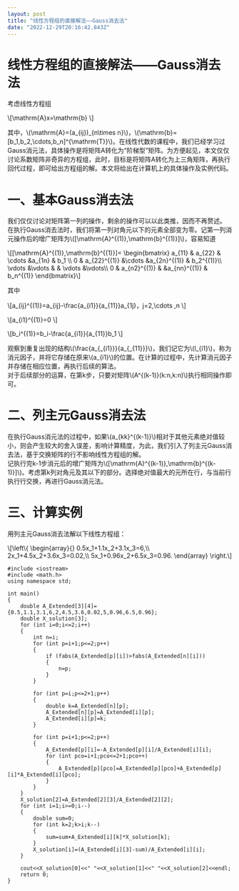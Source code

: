 ```yaml
---
layout: post
title: "线性方程组的直接解法——Gauss消去法"
date: "2022-12-29T20:16:42.843Z"
---
```

线性方程组的直接解法——Gauss消去法
====================

考虑线性方程组

\\\[\\mathrm{A}x=\\mathrm{b} \\\]

其中，\\(\\mathrm{A}=(a\_{ij})\_{n\\times n}\\)，\\(\\mathrm{b}=\[b\_1,b\_2,\\cdots,b\_n\]^{\\mathrm{T}}\\)。在线性代数的课程中，我们已经学习过Gauss消元法，具体操作是将矩阵A转化为“阶梯型”矩阵。为方便起见，本文仅仅讨论系数矩阵非奇异的方程组，此时，目标是将矩阵A转化为上三角矩阵，再执行回代过程，即可给出方程组的解。本文将给出在计算机上的具体操作及实例代码。

一、基本Gauss消去法
============

我们仅仅讨论对矩阵第一列的操作，剩余的操作可以以此类推，因而不再赘述。  
在执行Gauss消去法时，我们将第一列对角元以下的元素全部变为零。记第一列消元操作后的增广矩阵为\\(\[\\mathrm{A}^{(1)},\\mathrm{b}^{(1)}\]\\)，容易知道

\\\[\[\\mathrm{A}^{(1)},\\mathrm{b}^{(1)}\]= \\begin{bmatrix} a\_{11} & a\_{22} & \\cdots &a\_{1n} & b\_1 \\\\ 0 & a\_{22}^{(1)} &\\cdots &a\_{2n}^{(1)} & b\_2^{(1)}\\\\ \\vdots &\\vdots & & \\vdots &\\vdots\\\\ 0 & a\_{n2}^{(1)} & &a\_{nn}^{(1)} & b\_n^{(1)} \\end{bmatrix}\\\]

其中

\\\[a\_{ij}^{(1)}=a\_{ij}-\\frac{a\_{i1}}{a\_{11}}a\_{1j}，j=2,\\cdots ,n \\\]

\\\[a\_{i1}^{(1)}=0 \\\]

\\\[b\_i^{(1)}=b\_i-\\frac{a\_{i1}}{a\_{11}}b\_1 \\\]

观察到重复出现的结构\\(\\frac{a\_{\_{i1}}}{a\_{\_{11}}}\\)，我们记它为\\(l\_{i1}\\)，称为消元因子，并将它存储在原来\\(a\_{i1}\\)的位置。在计算的过程中，先计算消元因子并存储在相应位置，再执行后续的算法。  
对于后续部分的运算，在第k步，只要对矩阵\\(A^{(k-1)}(k:n,k:n)\\)执行相同操作即可。

二、列主元Gauss消去法
=============

在执行Gauss消元法的过程中，如果\\(a\_{kk}^{(k-1)}\\)相对于其他元素绝对值较小，则会产生较大的舍入误差，影响计算精度，为此，我们引入了列主元Gauss消去法，基于交换矩阵的行不影响线性方程组的解。  
记执行完k-1步消元后的增广矩阵为\\(\[\\mathrm{A}^{(k-1)},\\mathrm{b}^{(k-1)}\]\\)。考虑第k列对角元及其以下的部分。选择绝对值最大的元所在行，与当前行执行行交换，再进行Gauss消元法。

三、计算实例
======

用列主元Gauss消去法解以下线性方程组：

\\\[\\left\\{ \\begin{array}{} 0.5x\_1+1.1x\_2+3.1x\_3=6,\\\\ 2x\_1+4.5x\_2+3.6x\_3=0.02,\\\\ 5x\_1+0.96x\_2+6.5x\_3=0.96. \\end{array} \\right.\\\]

    #include <iostream>
    #include <math.h>
    using namespace std;
    
    int main()
    {
        double A_Extended[3][4]={0.5,1.1,3.1,6,2,4.5,3.6,0.02,5,0.96,6.5,0.96};
        double X_solution[3];
        for (int i=0;i<=2;i++)
        {
            int n=i;
            for (int p=i+1;p<=2;p++)
            {
                if (fabs(A_Extended[p][i])>fabs(A_Extended[n][i]))
                {
                    n=p;
                }
            }
    
            for (int p=i;p<=2+1;p++)
            {
                double k=A_Extended[n][p];
                A_Extended[n][p]=A_Extended[i][p];
                A_Extended[i][p]=k;
            }
    
            for (int p=i+1;p<=2;p++)
            {
                A_Extended[p][i]=-A_Extended[p][i]/A_Extended[i][i];
                for (int pco=i+1;pco<=2+1;pco++)
                {
                    A_Extended[p][pco]=A_Extended[p][pco]+A_Extended[p][i]*A_Extended[i][pco];
                }
            }
        }
        X_solution[2]=A_Extended[2][3]/A_Extended[2][2];
        for (int i=1;i>=0;i--)
        {
            double sum=0;
            for (int k=2;k>i;k--)
            {
                sum=sum+A_Extended[i][k]*X_solution[k];
            }
            X_solution[i]=(A_Extended[i][3]-sum)/A_Extended[i][i];
        }
    
        cout<<X_solution[0]<<" "<<X_solution[1]<<" "<<X_solution[2]<<endl;
        return 0; 
    }